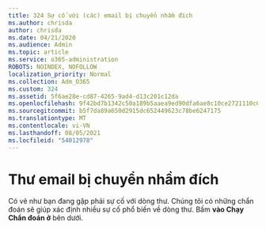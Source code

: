 ```yaml
---
title: 324 Sự cố với (các) email bị chuyển nhầm đích
ms.author: chrisda
author: chrisda
ms.date: 04/21/2020
ms.audience: Admin
ms.topic: article
ms.service: o365-administration
ROBOTS: NOINDEX, NOFOLLOW
localization_priority: Normal
ms.collection: Adm_O365
ms.custom: 324
ms.assetid: 5f6ae28e-cd87-4265-9ad4-d13c201c12da
ms.openlocfilehash: 9f42bd7b1342c50a189b5aaea9ed90dfa6ae8c10ce2721110c69d636de0f6181
ms.sourcegitcommit: b5f7da89a650d2915dc652449623c78be6247175
ms.translationtype: MT
ms.contentlocale: vi-VN
ms.lasthandoff: 08/05/2021
ms.locfileid: "54012978"
---
```

# <a name="email-messages-are-going-to-the-wrong-destination"></a>Thư email bị chuyển nhầm đích

Có vẻ như bạn đang gặp phải sự cố với dòng thư. Chúng tôi có những chẩn đoán sẽ giúp xác định nhiều sự cố phổ biến về dòng thư. Bấm **vào Chạy Chẩn đoán ở** bên dưới.
